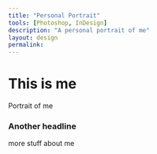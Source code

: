 ```yaml
---
title: "Personal Portrait"
tools: [Photoshop, InDesign]
description: "A personal portrait of me"
layout: design
permalink: 
---
```




# This is me

Portrait of me

### Another headline

more stuff about me